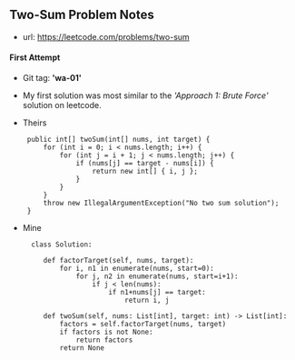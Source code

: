 ## Two-Sum Problem Notes

* url: https://leetcode.com/problems/two-sum

#### First Attempt

* Git tag: **'wa-01'**

* My first solution was most similar to the _'Approach 1: Brute Force'_ solution on leetcode.
 * Theirs

        public int[] twoSum(int[] nums, int target) {
            for (int i = 0; i < nums.length; i++) {
                for (int j = i + 1; j < nums.length; j++) {
                    if (nums[j] == target - nums[i]) {
                        return new int[] { i, j };
                    }
                }
            }
            throw new IllegalArgumentException("No two sum solution");
        }

 * Mine

         class Solution:

            def factorTarget(self, nums, target):
                for i, n1 in enumerate(nums, start=0):
                    for j, n2 in enumerate(nums, start=i+1):
                        if j < len(nums):
                            if n1+nums[j] == target:
                                return i, j

            def twoSum(self, nums: List[int], target: int) -> List[int]:
                factors = self.factorTarget(nums, target)
                if factors is not None:
                    return factors
                return None
